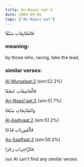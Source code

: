 ```yaml
---
title: An-Naazi'aat:4
date: 2004-09-05
tags: ["An-Naazi'aat"]
---
```

فَالسَّابِقَاتِ سَبْقًا
### meaning: 
by those who, racing, take the lead,
### similar verses: 

[Al-Mursalaat:2](/77/2) (sim:52.2%)

فَالْعَاصِفَاتِ عَصْفًا

[An-Naazi'aat:3](/79/3) (sim:51.7%)

وَالسَّابِحَاتِ سَبْحًا

[Al-Aadiyaat:2](/100/2) (sim:51.2%)

فَالْمُورِيَاتِ قَدْحًا

[As-Saaffaat:2](/37/2) (sim:50.3%)

فَالزَّاجِرَاتِ زَجْرًا

our AI can't find any similar verses
